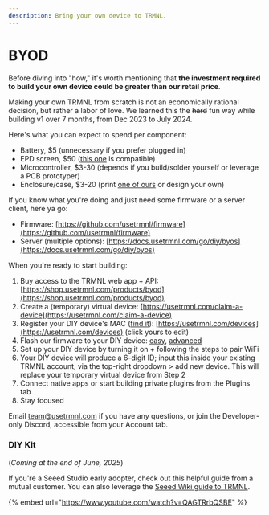 ```yaml
---
description: Bring your own device to TRMNL.
---
```


# BYOD

Before diving into "how," it's worth mentioning that **the investment required to build your own device could be greater than our retail price**.&#x20;

Making your own TRMNL from scratch is not an economically rational decision, but rather a labor of love. We learned this the ~~hard~~ fun way while building v1 over 7 months, from Dec 2023 to July 2024.

Here's what you can expect to spend per component:

* Battery, $5 (unnecessary if you prefer plugged in)
* EPD screen, $50 ([this one](https://amazon.com/dp/B075R69T93/) is compatible)
* Microcontroller, $3-30 (depends if you build/solder yourself or leverage a PCB prototyper)
* Enclosure/case, $3-20 (print [one of ours](https://github.com/usetrmnl/mounts) or design your own)

If you know what you're doing and just need some firmware or a server client, here ya go:

* Firmware: [https://github.com/usetrmnl/firmware](https://github.com/usetrmnl/firmware)
* Server (multiple options): [https://docs.usetrmnl.com/go/diy/byos](https://docs.usetrmnl.com/go/diy/byos)

When you're ready to start building:

1. Buy access to the TRMNL web app + API: [https://shop.usetrmnl.com/products/byod](https://shop.usetrmnl.com/products/byod)
2. Create a (temporary) virtual device: [https://usetrmnl.com/claim-a-device](https://usetrmnl.com/claim-a-device)
3. Register your DIY device's MAC ([find it](https://help.usetrmnl.com/en/articles/10614205-finding-your-trmnl-mac-address)): [https://usetrmnl.com/devices](https://usetrmnl.com/devices) (click yours to edit)
4. Flash our firmware to your DIY device: [easy](https://usetrmnl.com/flash), [advanced](https://help.usetrmnl.com/en/articles/10271569-manually-flash-firmware)
5. Set up your DIY device by turning it on + following the steps to pair WiFi
6. Your DIY device will produce a 6-digit ID; input this inside your existing TRMNL account, via the top-right dropdown > add new device. This will replace your temporary virtual device from Step 2
7. Connect native apps or start building private plugins from the Plugins tab
8. Stay focused

Email team@usetrmnl.com if you have any questions, or join the Developer-only Discord, accessible from your Account tab.

### DIY Kit

(_Coming at the end of June, 2025_)

If you're a Seeed Studio early adopter, check out this helpful guide from a mutual customer. You can also  leverage the [Seeed Wiki guide to TRMNL](https://wiki.seeedstudio.com/xiao_7_5_inch_epaper_panel_with_trmnl/).

{% embed url="https://www.youtube.com/watch?v=QAGTRrbQSBE" %}

